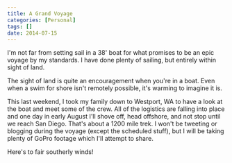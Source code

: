 ```yaml
---
title: A Grand Voyage
categories: [Personal]
tags: []
date: 2014-07-15
---
```


I&#39;m not far from setting sail in a 38&#39; boat for what promises to be an epic voyage by my standards. I have done plenty of sailing, but entirely within sight of land.


<aside>The sight of land is quite an encouragement when you&#39;re in a boat. Even when a swim for shore isn&#39;t remotely possible, it&#39;s warming to imagine it is.</aside>

This last weekend, I took my family down to Westport, WA to have a look at the boat and meet some of the crew. All of the logistics are falling into place and one day in early August I&#39;ll shove off, head offshore, and not stop until we reach San Diego. That&#39;s about a 1200 mile trek. I won&#39;t be tweeting or blogging during the voyage (except the scheduled stuff), but I will be taking plenty of GoPro footage which I&#39;ll attempt to share.

Here&#39;s to fair southerly winds!